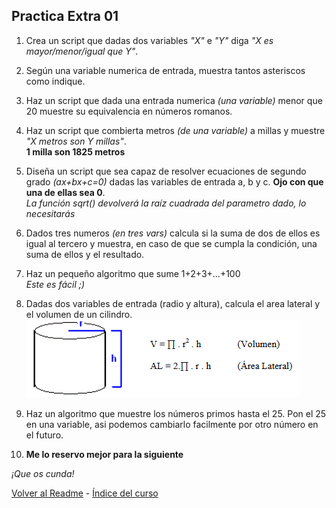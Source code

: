 ## Practica Extra 01

1. Crea un script que dadas dos variables *"X"* e *"Y"* diga *"X es mayor/menor/igual que Y"*.  

2. Según una variable numerica de entrada, muestra tantos asteriscos como indique.  

3. Haz un script que dada una entrada numerica *(una variable)* menor que 20 muestre su equivalencia en números romanos.  

4. Haz un script que combierta metros *(de una variable)* a millas y muestre *"X metros son Y millas"*.  
**1 milla son 1825 metros**  

5. Diseña un script que sea capaz de resolver ecuaciones de segundo grado *(ax+bx+c=0)* dadas las variables de entrada a, b y c. **Ojo con que una de ellas sea 0**.  
*La función sqrt() devolverá la raíz cuadrada del parametro dado, lo necesitarás*  

6. Dados tres numeros *(en tres vars)* calcula si la suma de dos de ellos es igual al tercero y muestra, en caso de que se cumpla la condición, una suma de ellos y el resultado.  

7. Haz un pequeño algoritmo que sume 1+2+3+...+100  
*Este es fácil ;)*  

8. Dadas dos variables de entrada (radio y altura), calcula el area lateral y el volumen de un cilindro.  
![Cilindro chuleta](https://raw.githubusercontent.com/EduFdezSoy/curso-php/master/imagenes/cilindro.GIF)  

9. Haz un algoritmo que muestre los números primos hasta el 25. Pon el 25 en una variable, asi podemos cambiarlo facilmente por otro número en el futuro.  

10. **Me lo reservo mejor para la siguiente**  

*¡Que os cunda!*  

[Volver al Readme](https://github.com/EduFdezSoy/curso-php/blob/master/README.md#curso-php) - [Índice del curso](https://github.com/EduFdezSoy/curso-php/blob/master/README.md#%C3%8Dndice-de-clases)
